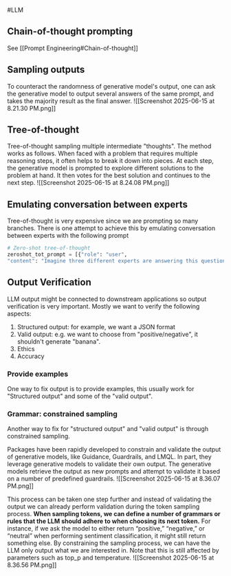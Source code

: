 #LLM 
## Chain-of-thought prompting
See [[Prompt Engineering#Chain-of-thought]]
## Sampling outputs
To counteract the randomness of generative model's output, one can ask the generative model to output several answers of the same prompt, and takes the majority result as the final answer.
![[Screenshot 2025-06-15 at 8.21.30 PM.png]]
## Tree-of-thought
Tree-of-thought sampling multiple intermediate "thoughts". The method works as follows. When faced with a problem that requires multiple reasoning steps, it often helps to break it down into pieces. At each step, the generative model is prompted to explore different solutions to the problem at hand. It then votes for the best solution and continues to the next step.
![[Screenshot 2025-06-15 at 8.24.08 PM.png]]
## Emulating conversation between experts
Tree-of-thought is very expensive since we are prompting so many branches. There is one attempt to achieve this by emulating conversation between experts with the following prompt
```python
# Zero-shot tree-of-thought
zeroshot_tot_prompt = [{"role": "user",
"content": "Imagine three different experts are answering this question. All experts will write down 1 step of their thinking, then share it with the group. Then all experts will go on to the next step, etc. If any expert realizes they're wrong at any point then they leave. The question is 'The cafeteria had 23 apples. If they used 20 to make lunch and bought 6 more, how many apples do they have?' Make sure to discuss the results."} ]
```

## Output Verification
LLM output might be connected to downstream applications so output verification is very important. Mostly we want to verify the following aspects:
1. Structured output: for example, we want a JSON format
2. Valid output: e.g. we want to choose from "positive/negative", it shouldn't generate "banana".
3. Ethics
4. Accuracy
### Provide examples
One way to fix output is to provide examples, this usually work for "Structured output" and some of the "valid output".

### Grammar: constrained sampling
Another way to fix for "structured output" and "valid output" is through constrained sampling. 

Packages have been rapidly developed to constrain and validate the output of generative models, like Guidance, Guardrails, and LMQL. In part, they leverage generative models to validate their own output. The generative models retrieve the output as new prompts and attempt to validate it based on a number of predefined guardrails.
![[Screenshot 2025-06-15 at 8.36.07 PM.png]]

This process can be taken one step further and instead of validating the output we can already perform validation during the token sampling process. **When sampling tokens, we can define a number of grammars or rules that the LLM should adhere to when choosing its next token.** For instance, if we ask the model to either return “positive,” “negative,” or “neutral” when performing sentiment classification, it might still return something else. By constraining the sampling process, we can have the LLM only output what we are interested in. Note that this is still affected by parameters such as top_p and temperature.
![[Screenshot 2025-06-15 at 8.36.56 PM.png]]